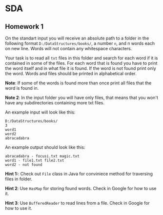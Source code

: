 # SDA

## Homework 1

On the standart input you will receive an absolute path to a folder in the following format ```D:/DataStructures/books/```, a number ```n```, and n words each on new line. Words will not contain any whitespace characters.

Your task is to read all ```txt``` files in this folder and search for each word if it is contained in some of the files.
For each word that is found you have to print the word itself and in what file it is found. If the word is not found print only the word. Words and files should be printed in alphabetical order.

**Note**: If some of the words is found more than once print all files that the word is found in.

**Note 2**: In the input folder you will have only files, that means that you won't have any subdirectories containing more txt files.

An example input will look like this:
```
D:/DataStructures/books/
3
word1
word2  
abracadabra
```

An example output should look like this:
```
abracadabra - focusi.txt magic.txt
word1 - file1.txt file2.txt
word2 - not found
```



**Hint 1:**: Check out ``File`` class in Java for conviniece method for traversing files in folder.

**Hint 2**: Use ``HasMap`` for storing found words. Check in Google for how to use it.

**Hint 3**: Use ``BufferedReader`` to read lines from a file. Check in Google for how to use it.
